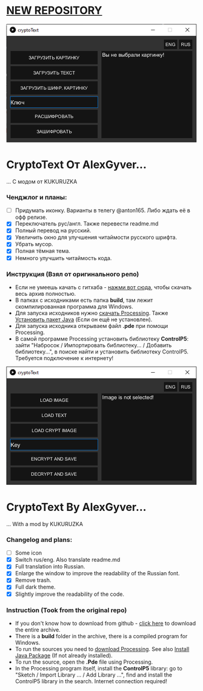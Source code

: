 # [NEW REPOSITORY](https://github.com/KUKURUZKA165/cryptoText) #
![rus](/rus.png)
# **CryptoText От AlexGyver...**
... С модом от KUKURUZKA
### Ченджлог и планы:
- [ ] Придумать иконку. Варианты в телегу @anton165. Либо ждать её в офф релизе.
- [x] Переключатель рус/англ. Также перевести readme.md
- [x] Полный перевод на русский.
- [x] Увеличить окно для улучшения читаймости русского шрифта.
- [x] Убрать мусор.
- [x] Полная тёмная тема.
- [x] Немного улучшить читаймость кода.
### Инструкция (Взял от оригинального репо)
+ Если не умеешь качать с гитхаба - [нажми вот сюда](https://github.com/KUKURUZKA165/cryptoText-old/archive/main.zip), чтобы скачать весь архив полностью.
+ В папках с исходниками есть папка **build**, там лежит скомпилированная программа для Windows.
+ Для запуска исходников нужно [скачать Processing](https://processing.org/download/). Также [Установить пакет Java](https://java.com/ru/download/) (Если он ещё не установлен).
+ Для запуска исходника открываем файл **.pde** при помощи Processing.
+ В самой программе Processing установить библиотеку **ControlP5**: зайти "Набросок / Импортировать библиотеку... / Добавить библиотеку...", в поиске найти и установить библиотеку ControlP5. Требуется подключение к интернету!

![eng](/eng.png)
# **CryptoText By AlexGyver...**
... With a mod by KUKURUZKA
### Changelog and plans:
- [ ] Some icon
- [x] Switch rus/eng. Also translate readme.md
- [x] Full translation into Russian.
- [x] Enlarge the window to improve the readability of the Russian font.
- [x] Remove trash.
- [x] Full dark theme.
- [x] Slightly improve the readability of the code.
### Instruction (Took from the original repo)
+ If you don't know how to download from github - [click here](https://github.com/KUKURUZKA165/crypto/archive/main.zip) to download the entire archive.
+ There is a **build** folder in the archive, there is a compiled program for Windows.
+ To run the sources you need to [download Processing](https://processing.org/download/). See also [Install Java Package](https://java.com/en/download/) (If not already installed).
+ To run the source, open the **.Pde** file using Processing.
+ In the Processing program itself, install the **ControlP5** library: go to "Sketch / Import Library ... / Add Library ...", find and install the ControlP5 library in the search. Internet connection required!